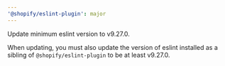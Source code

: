 ```yaml
---
'@shopify/eslint-plugin': major
---
```


Update minimum eslint version to v9.27.0.

When updating, you must also update the version of eslint installed as a sibling of `@shopify/eslint-plugin` to be at least v9.27.0.
